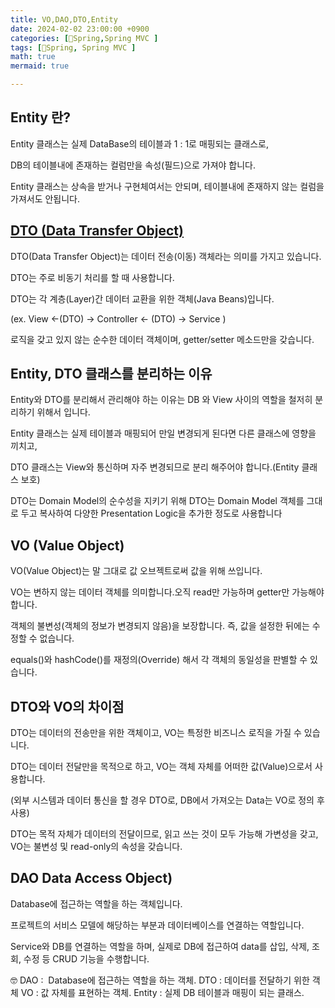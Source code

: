 ```yaml
---
title: VO,DAO,DTO,Entity
date: 2024-02-02 23:00:00 +0900
categories: [🌼Spring,Spring MVC ]
tags: [🌼Spring, Spring MVC ]
math: true
mermaid: true

---
```


## **Entity 란?**

Entity 클래스는 실제 DataBase의 테이블과 1 : 1로 매핑되는 클래스로, 

DB의 테이블내에 존재하는 컬럼만을 속성(필드)으로 가져야 합니다.

Entity 클래스는 상속을 받거나 구현체여서는 안되며, 테이블내에 존재하지 않는 컬럼을 가져서도 안됩니다. 





## **[DTO (Data Transfer Object)](https://ararp1006.github.io/posts/DTO/)**

DTO(Data Transfer Object)는 데이터 전송(이동) 객체라는 의미를 가지고 있습니다.

DTO는 주로 비동기 처리를 할 때 사용합니다.
  
DTO는 각 계층(Layer)간 데이터 교환을 위한 객체(Java Beans)입니다.

(ex. View <-(DTO) -> Controller <- (DTO) -> Service )

로직을 갖고 있지 않는 순수한 데이터 객체이며, getter/setter 메소드만을 갖습니다.




## **Entity, DTO 클래스를 분리하는 이유**

Entity와 DTO를 분리해서 관리해야 하는 이유는 DB 와 View 사이의 역할을 철저히 분리하기 위해서 입니다.

Entity 클래스는 실제 테이블과 매핑되어 만일 변경되게 된다면 다른 클래스에 영향을 끼치고,
 
DTO 클래스는 View와 통신하며 자주 변경되므로 분리 해주어야 합니다.(Entity 클래스 보호)

DTO는 Domain Model의 순수성을 지키기 위해 DTO는 Domain Model 객체를 그대로 두고 복사하여 다양한 Presentation Logic을 추가한 정도로 사용합니다



## **VO (Value Object)**

VO(Value Object)는 말 그대로 값 오브젝트로써 값을 위해 쓰입니다.

VO는 변하지 않는 데이터 객체를 의미합니다.오직 read만 가능하며 getter만 가능해야 합니다.

객체의 불변성(객체의 정보가 변경되지 않음)을 보장합니다. 즉, 값을 설정한 뒤에는 수정할 수 없습니다.

equals()와 hashCode()를 재정의(Override) 해서 각 객체의 동일성을 판별할 수 있습니다.


## **DTO와 VO의 차이점**

DTO는 데이터의 전송만을 위한 객체이고, VO는 특정한 비즈니스 로직을 가질 수 있습니다.

DTO는 데이터 전달만을 목적으로 하고, VO는 객체 자체를 어떠한 값(Value)으로서 사용합니다.

(외부 시스템과 데이터 통신을 할 경우 DTO로, DB에서 가져오는 Data는 VO로 정의 후 사용) 

DTO는 목적 자체가 데이터의 전달이므로, 읽고 쓰는 것이 모두 가능해 가변성을 갖고, VO는 불변성 및 read-only의 속성을 갖습니다.


## **DAO Data Access Object)**

Database에 접근하는 역할을 하는 객체입니다.

프로젝트의 서비스 모델에 해당하는 부분과 데이터베이스를 연결하는 역할입니다.

Service와 DB를 연결하는 역할을 하며, 실제로 DB에 접근하여 data를 삽입, 삭제, 조회, 수정 등 CRUD 기능을 수행합니다.


🤓
DAO :  Database에 접근하는 역할을 하는 객체.
DTO : 데이터를 전달하기 위한 객체
VO : 값 자체를 표현하는 객체.
Entity : 실제 DB 테이블과 매핑이 되는 클래스.
